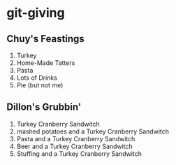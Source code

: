 # git-giving 

## Chuy's Feastings
1. Turkey
2. Home-Made Tatters
3. Pasta
4. Lots of Drinks
5. Pie (but not me)

## Dillon's Grubbin'
1. Turkey Cranberry Sandwitch 
2. mashed potatoes and a Turkey Cranberry Sandwitch 
3. Pasta and a Turkey Cranberry Sandwitch 
4. Beer and a Turkey Cranberry Sandwitch 
5. Stuffing and a Turkey Cranberry Sandwitch 